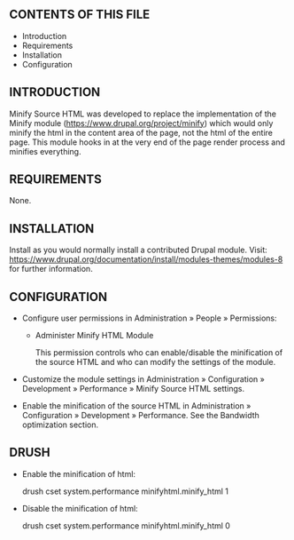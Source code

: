 CONTENTS OF THIS FILE
---------------------
   
 * Introduction
 * Requirements
 * Installation
 * Configuration

INTRODUCTION
------------

Minify Source HTML was developed to replace the implementation of the Minify
module (https://www.drupal.org/project/minify) which would only minify the html
in the content area of the page, not the html of the entire page. This module
hooks in at the very end of the page render process and minifies everything.

REQUIREMENTS
------------

None.

INSTALLATION
------------

Install as you would normally install a contributed Drupal module. Visit:
https://www.drupal.org/documentation/install/modules-themes/modules-8 for
further information.

CONFIGURATION
-------------

* Configure user permissions in Administration » People » Permissions:

  - Administer Minify HTML Module

    This permission controls who can enable/disable the minification of the
    source HTML and who can modify the settings of the module.

* Customize the module settings in Administration » Configuration » Development
    » Performance » Minify Source HTML settings.

* Enable the minification of the source HTML in Administration » Configuration
    » Development » Performance.  See the Bandwidth optimization section.

DRUSH
-----

* Enable the minification of html:

  drush cset system.performance minifyhtml.minify_html 1

* Disable the minification of html:

  drush cset system.performance minifyhtml.minify_html 0